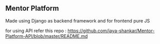 ## Mentor Platform

Made using Django as backend framework and for frontend pure JS 

for using API refer this repo : https://github.com/jaya-shankar/Mentor-Platform-API/blob/master/README.md

